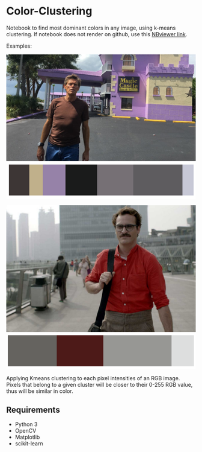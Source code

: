 # Color-Clustering

Notebook to find most dominant colors in any image, using k-means clustering.
If notebook does not render on github, use this [NBviewer link](https://nbviewer.jupyter.org/github/marcpgg/color-palette/blob/master/colorPalette.ipynb).

Examples:

![Florida](/images/florida.jpeg)
![Palette Florida](/images/Figure_florida.png)

!['Her'](/images/her2.jpg)
!['Palette Her'](/images/Figure_her2.png)



Applying Kmeans clustering to each pixel intensities of an RGB image.  
Pixels that belong to a given cluster will be closer to their 0-255 RGB value, thus will be similar in color.



## Requirements
* Python 3
* OpenCV
* Matplotlib
* scikit-learn
